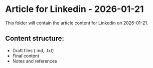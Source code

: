 # Article for Linkedin - 2026-01-21

This folder will contain the article content for Linkedin on 2026-01-21.

## Content structure:
- Draft files (.md, .txt)
- Final content
- Notes and references
